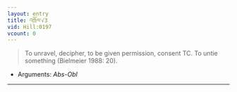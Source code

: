 ```yaml
---
layout: entry
title: འཁྲོལ་√3
vid: Hill:0197
vcount: 0
---
```

> To unravel, decipher, to be given permission, consent TC\. To untie something (Bielmeier 1988: 20)\.

* Arguments: _Abs-Obl_

---

